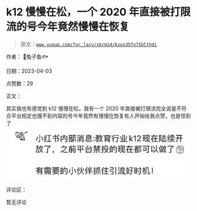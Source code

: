 # k12 慢慢在松，一个 2020 年直接被打限流的号今年竟然慢慢在恢复

> 原文：[`www.yuque.com/for_lazy/xkrm14/kxox35fn75blthdi`](https://www.yuque.com/for_lazy/xkrm14/kxox35fn75blthdi)

作者： 🐰兔子鱼🐟

日期：2023-04-03

点赞数：29

正文：

其实我也有感觉到 k12 慢慢在松，我有一个 2020 年直接被打限流完全说是不符合平台规定也搜不到内容的号今年竟然有慢慢在恢复有人开始给我点赞，也是惊到了

![](img/51d7bc5348013044114e0e54a9b381e5.png)

评论区：

暂无评论



